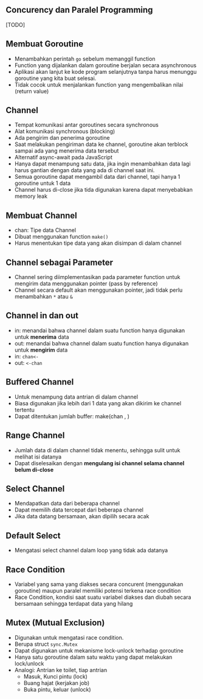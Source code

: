 ## Concurency dan Paralel Programming
[TODO]

## Membuat Goroutine
- Menambahkan perintah `go` sebelum memanggil function
- Function yang dijalankan dalam goroutine berjalan secara asynchronous
- Aplikasi akan lanjut ke kode program selanjutnya tanpa harus menunggu goroutine yang kita buat selesai.
- Tidak cocok untuk menjalankan function yang mengembalikan nilai (return value)

## Channel
- Tempat komunikasi antar goroutines secara synchronous
- Alat komunikasi synchronous (blocking)
- Ada pengirim dan penerima goroutine
- Saat melakukan pengiriman data ke channel, goroutine akan terblock sampai ada yang menerima data tersebut
- Alternatif async-await pada JavaScript
- Hanya dapat menampung satu data, jika ingin menambahkan data lagi harus gantian dengan data yang ada di channel saat ini.
- Semua goroutine dapat mengambil data dari channel, tapi hanya 1 goroutine untuk 1 data
- Channel harus di-close jika tida digunakan karena dapat menyebabkan memory leak

## Membuat Channel
- chan: Tipe data Channel
- Dibuat menggunakan function `make()`
- Harus menentukan tipe data yang akan disimpan di dalam channel

## Channel sebagai Parameter
- Channel sering diimplementasikan pada parameter function untuk mengirim data menggunakan pointer (pass by reference)
- Channel secara default akan menggunakan pointer, jadi tidak perlu menambahkan `*` atau `&`

## Channel in dan out
- in: menandai bahwa channel dalam suatu function hanya digunakan untuk **menerima** data
- out: menandai bahwa channel dalam suatu function hanya digunakan untuk **mengirim** data
- in: `chan<-`
- out: `<-chan`

## Buffered Channel
- Untuk menampung data antrian di dalam channel
- Biasa digunakan jika lebih dari 1 data yang akan dikirim ke channel tertentu
- Dapat ditentukan jumlah buffer: make(chan <tipedata>, <jmlbuffer>)

## Range Channel
- Jumlah data di dalam channel tidak menentu, sehingga sulit untuk melihat isi datanya
- Dapat diselesaikan dengan **mengulang isi channel selama channel belum di-close**

## Select Channel
- Mendapatkan data dari beberapa channel
- Dapat memilih data tercepat dari beberapa channel
- Jika data datang bersamaan, akan dipilih secara acak

## Default Select
- Mengatasi select channel dalam loop yang tidak ada datanya

## Race Condition
- Variabel yang sama yang diakses secara concurent (menggunakan goroutine) maupun paralel memiliki potensi terkena race condition
- Race Condition, kondisi saat suatu variabel diakses dan diubah secara bersamaan sehingga terdapat data yang hilang

## Mutex (Mutual Exclusion)
- Digunakan untuk mengatasi race condition. 
- Berupa struct `sync.Mutex`
- Dapat digunakan untuk mekanisme lock-unlock terhadap goroutine
- Hanya satu goroutine dalam satu waktu yang dapat melakukan lock/unlock
- Analogi: Antrian ke toilet, tiap antrian 
  - Masuk, Kunci pintu (lock)
  - Buang hajat (kerjakan job)
  - Buka pintu, keluar (unlock)